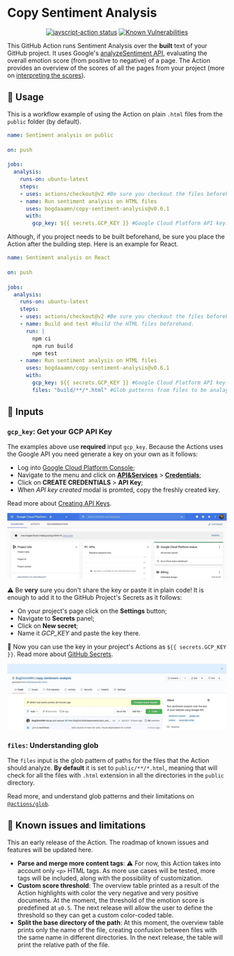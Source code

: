 # Copy Sentiment Analysis

<p align="center">
  <a href="https://github.com/BogDAAAMN/copy-sentiment-analysis/actions"><img alt="javscript-action status" src="https://github.com/BogDAAAMN/copy-sentiment-analysis/workflows/sentiment-analysis/badge.svg"></a> <a href="https://snyk.io/test/github/BogDAAAMN/copy-sentiment-analysis?targetFile=package.json"><img src="https://snyk.io/test/github/BogDAAAMN/copy-sentiment-analysis/badge.svg?targetFile=package.json" alt="Known Vulnerabilities" data-canonical-src="https://snyk.io/test/github/BogDAAAMN/copy-sentiment-analysis?targetFile=package.json" style="max-width:100%;"></a>
</p>

This GitHub Action runs Sentiment Analysis over the **built** text of your GitHub project. It uses Google's [analyzeSentiment API](https://cloud.google.com/natural-language/docs/analyzing-sentiment#language-sentiment-string-protocol), evaluating the overall emotion score (from positive to negative) of a page. The Action provides an overview of the scores of all the pages from your project (more on [interpreting the scores](https://cloud.google.com/natural-language/docs/basics#interpreting_sentiment_analysis_values)).

## 🚀 Usage 

This is a workflow example of using the Action on plain `.html` files from the `public` folder (by default).

```yaml
name: Sentiment analysis on public

on: push

jobs:
  analysis:
    runs-on: ubuntu-latest
    steps:
    - uses: actions/checkout@v2 #Be sure you checkout the files beforehand
    - name: Run sentiment analysis on HTML files
      uses: bogdaaamn/copy-sentiment-analysis@v0.6.1
      with: 
        gcp_key: ${{ secrets.GCP_KEY }} #Google Cloud Platform API key. Read the README for instructions 
```

Although, if you project needs to be built beforehand, be sure you place the Action after the building step. Here is an example for React.

```yaml
name: Sentiment analysis on React

on: push

jobs:
  analysis:
    runs-on: ubuntu-latest
    steps:
    - uses: actions/checkout@v2 #Be sure you checkout the files beforehand
    - name: Build and test #Build the HTML files beforehand.
      run: |
        npm ci
        npm run build
        npm test
    - name: Run sentiment analysis on HTML files
      uses: bogdaaamn/copy-sentiment-analysis@v0.6.1
      with: 
        gcp_key: ${{ secrets.GCP_KEY }} #Google Cloud Platform API key. Read the README for instructions
        files: "build/**/*.html" #Glob patterns from files to be analayzed. Read the README for instructions
```

## 🏹 Inputs

### `gcp_key`: Get your GCP API Key

The examples above use **required** input `gcp_key`. Because the Actions uses the Google API you need generate a key on your own as it follows:

- Log into [Google Cloud Platform Console](https://console.cloud.google.com/);
- Navigate to the menu and click on **[API&Services](https://console.cloud.google.com/apis/dashboard)** > **[Credentials](https://console.cloud.google.com/apis/credentials)**;
- Click on **CREATE CREDENTIALS** > **API Key**;
- When *API key created* modal is promted, copy the freshly created key.

Read more about [Creating API Keys](https://cloud.google.com/docs/authentication/api-keys#creating_an_api_key).

![GCP Visual Instructions](https://github.com/BogDAAAMN/copy-sentiment-analysis/blob/v0.6.1/_static/gif/gcp.gif)

⚠️ Be **very** sure you don't share the key or paste it in plain code! It is enough to add it to the GitHub Project's Secrets as it follows:

- On your project's page click on the **Settings** button;
- Navigate to **Secrets** panel;
- Click on **New secret**;
- Name it *GCP_KEY* and paste the key there.

🚀 Now you can use the key in your project's Actions as `${{ secrets.GCP_KEY }}`. Read more about [GitHub Secrets](https://docs.github.com/en/actions/configuring-and-managing-workflows/creating-and-storing-encrypted-secrets).

![GitHub Visual Instructions](https://github.com/BogDAAAMN/copy-sentiment-analysis/blob/v0.6.1/_static/gif/github.gif)

### `files`: Understanding glob

The `files` input is the glob pattern of paths for the files that the Action should analyze. **By default** it is set to `public/**/*.html`, meaning that will check for all the files with `.html` extension in all the directories in the `public` directory. 

Read more, and understand glob patterns and their limitations on [`@actions/glob`](https://github.com/actions/toolkit/tree/main/packages/glob#patterns).

## 🔧 Known issues and limitations

This an early release of the Action. The roadmap of known issues and features will be updated here.

- **Parse and merge more content tags**: ⚠️ For now, this Action takes into account only `<p>` HTML tags. As more use cases will be tested, more tags will be included, along with the possibility of customization.  
- **Custom score threshold**: The overview table printed as a result of the Action highlights with color the very negative and very positive documents. At the moment, the threshold of the emotion score is predefined at `±0.5`. The next release will allow the user to define the threshold so they can get a custom color-coded table.
- **Split the base directory of the path**: At this moment, the overview table prints only the name of the file, creating confusion between files with the same name in different directories. In the next release, the table will print the relative path of the file.
